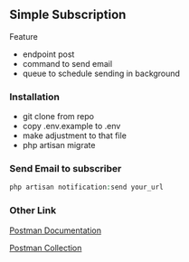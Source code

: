 ## Simple Subscription

Feature
- endpoint post
- command to send email
- queue to schedule sending in background

### Installation
- git clone from repo
- copy .env.example to .env
- make adjustment to that file
- php artisan migrate

### Send Email to subscriber
```php
php artisan notification:send your_url
```

### Other Link
<a href="https://documenter.getpostman.com/view/14022441/UzXKXKFq">Postman Documentation</a>  

[Postman Collection](postman/simple_subscription.postman_collection.json)